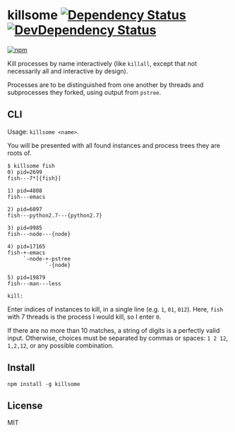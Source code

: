 # killsome [![Dependency Status][david-badge]][david] [![DevDependency Status][david-dev-badge]][david-dev]

[![npm](https://nodei.co/npm/killsome.png)](https://nodei.co/npm/killsome/)

[david-badge]: https://david-dm.org/eush77/killsome.png
[david]: https://david-dm.org/eush77/killsome
[david-dev-badge]: https://david-dm.org/eush77/killsome/dev-status.png
[david-dev]: https://david-dm.org/eush77/killsome#info=devDependencies

Kill processes by name interactively (like `killall`, except that not necessarily all and interactive by design).

Processes are to be distinguished from one another by threads and subprocesses they forked, using output from `pstree`.

## CLI

Usage: `killsome <name>`.

You will be presented with all found instances and process trees they are roots of.

```
$ killsome fish
0) pid=2699
fish---7*[{fish}]

1) pid=4808
fish---emacs

2) pid=6097
fish---python2.7---{python2.7}

3) pid=9985
fish---node---{node}

4) pid=17165
fish-+-emacs
     `-node-+-pstree
            `-{node}

5) pid=19879
fish---man---less

kill:
```

Enter indices of instances to kill, in a single line (e.g. `1`, `01`, `012`). Here, `fish` with 7 threads is the process I would kill, so I enter `0`.

If there are no more than 10 matches, a string of digits is a perfectly valid input. Otherwise, choices must be separated by commas or spaces: `1 2 12`, `1,2,12`, or any possible combination.

## Install

```shell
npm install -g killsome
```

## License

MIT